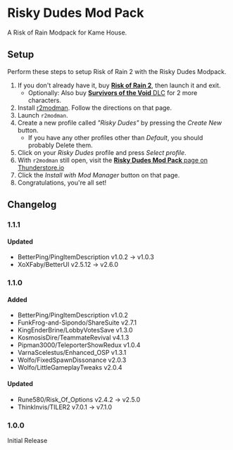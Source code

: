 <!-- markdownlint-configure-file { "MD024": { "siblings_only": true } } -->
# Risky Dudes Mod Pack

A Risk of Rain Modpack for Kame House.

## Setup

Perform these steps to setup Risk of Rain 2 with the Risky Dudes Modpack.

1. If you don't already have it, buy [**Risk of Rain 2**](https://store.steampowered.com/app/632360/Risk_of_Rain_2/), then launch it and exit.
    - Optionally: Also buy [**Survivors of the Void** DLC](https://store.steampowered.com/app/1607890/Risk_of_Rain_2_Survivors_of_the_Void/) for 2 more characters.
2. Install [r2modman](https://thunderstore.io/package/ebkr/r2modman/). Follow the directions on that page.
3. Launch `r2modman`.
4. Create a new profile called _"Risky Dudes"_ by pressing the _Create New_ button.
    - If you have any other profiles other than _Default_, you should probably Delete them.
5. Click on your _Risky Dudes_ profile and press _Select profile_.
6. With `r2modman` still open, visit the [**Risky Dudes Mod Pack** page on Thunderstore.io](https://thunderstore.io/package/KameHouse/RiskyDudesModPack/)
7. Click the _Install with Mod Manager_ button on that page.
8. Congratulations, you're all set!

## Changelog

### 1.1.1

#### Updated

- BetterPing/PingItemDescription v1.0.2 -> v1.0.3
- XoXFaby/BetterUI v2.5.12 -> v2.6.0

### 1.1.0

#### Added

- BetterPing/PingItemDescription v1.0.2
- FunkFrog-and-Sipondo/ShareSuite v2.7.1
- KingEnderBrine/LobbyVotesSave v1.3.0
- KosmosisDire/TeammateRevival v4.1.3
- Pipman3000/TeleporterShowRedux v1.0.4
- VarnaScelestus/Enhanced_OSP v1.3.1
- Wolfo/FixedSpawnDissonance v2.0.3
- Wolfo/LittleGameplayTweaks v2.0.4

#### Updated

- Rune580/Risk_Of_Options v2.4.2 -> v2.5.0
- ThinkInvis/TILER2 v7.0.1 -> v7.1.0

### 1.0.0

Initial Release
